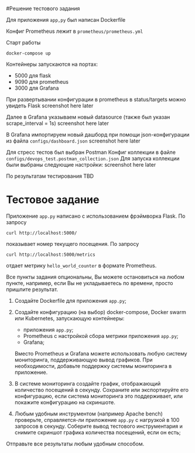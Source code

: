 #Решение тестового задания

Для приложения `app,py` был написан Dockerfile

Конфиг Prometheus лежит в `prometheus/prometheus.yml`

Старт работы

    docker-compose up    

Контейнеры запускаются на портах:
* 5000 для flask
* 9090 для prometheus
* 3000 для Grafana

При развертывании конфигурации в prometheus в status/targets можно увидеть Flask
 screenshot here later

Далее в Grafana указываем новый datasource
(также был указан scrape_interval = 1s)
  screenshot here later

В Grafana импортируем новый дашборд при помощи json-конфигурации из
файла `configs/dashboard.json`
  screenshot here later

Для стресс тестов был выбран Postman
Конфиг коллекции в файле `configs/devops_test.postman_collection.json`
Для запуска коллекции были выбраны следующие настройки:
  screenshot here later

По результатам тестирования TBD


# Тестовое задание

Приложение `app.py` написано с использованием фрэймворка Flask. По запросу

    curl http://localhost:5000/

показывает номер текущего посещения. По запросу

    curl http://localhost:5000/metrics

отдает метрику `hello_world_counter` в формате Prometheus.

Все пункты задания опциональны, Вы можете остановиться на любом пункте,
например, если Вы не укладываетесь по времени, просто пришлите результат.
   1. Создайте Dockerfile для приложения `app.py`;
   2. Создайте конфигурацию (на выбор) docker-compose, Docker swarm или
      Kubernetes, запускающую контейнеры:
      * приложения `app.py`;
      * Prometheus с настройкой сбора метрики приложения `app.py`;
      * Grafana;

      Вместо Prometheus и Grafana можете использовать любую систему
      мониторинга, поддерживающую вывод графиков. При необходимости, добавьте
      поддержку системы мониторинга в приложение.
   3. В системе мониторинга создайте график, отображающий количество посещений
      в секунду. Сохраните или экспортируйте его конфигурацию, если система
      мониторинга это поддерживает, или покажите конфигурацию на скриншоте.
   4. Любым удобным инструментом (например Apache bench) проверьте,
      справляется-ли приложение `app.py` с нагрузкой в 100 запросов в секунду.
      Соберите вывод тестового инструментария и снимите скриншот графика
      количества посещений, если он есть;

Отправьте все результаты любым удобным способом.

